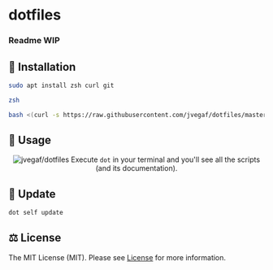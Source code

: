 # dotfiles

### Readme WIP 

## 🚀 Installation
```bash
sudo apt install zsh curl git

zsh

bash <(curl -s https://raw.githubusercontent.com/jvegaf/dotfiles/master/installer)
```

## 🥳 Usage
<p align="center">
  <img src="https://user-images.githubusercontent.com/1331435/67591559-fa9b1f00-f75d-11e9-8b87-d8f2b2f0be51.gif" alt="jvegaf/dotfiles">
  Execute <code>dot</code> in your terminal and you'll see all the scripts (and its documentation).
</p>


## 🔰 Update
```bash
dot self update
```

## ⚖️ License
The MIT License (MIT). Please see [License](LICENSE) for more information.
